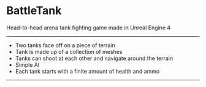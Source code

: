 # BattleTank

Head-to-head arena tank fighting game made in Unreal Engine 4

---
- Two tanks face off on a piece of terrain
- Tank is made up of a collection of meshes
- Tanks can shoot at each other and navigate around the terrain
- Simple AI
- Each tank starts with a finite amount of health and ammo
---
